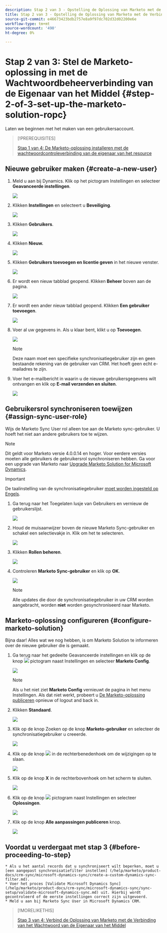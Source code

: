 ```yaml
---
description: Stap 2 van 3 - Opstelling de Oplossing van Marketo met de Verbinding van het Wachtwoord van de Eigenaar van het Middel - Marketo Docs - de Documentatie van het Product
title: Stap 2 van 3 - Opstelling de Oplossing van Marketo met de Verbinding van het Wachtwoord van de Eigenaar van het Middel
source-git-commit: e46673423bdb2757e8a9f97dc702d32d02200e6e
workflow-type: tm+mt
source-wordcount: '490'
ht-degree: 0%

---
```


# Stap 2 van 3: Stel de Marketo-oplossing in met de Wachtwoordbeheerverbinding van de Eigenaar van het Middel {#step-2-of-3-set-up-the-marketo-solution-ropc}

Laten we beginnen met het maken van een gebruikersaccount.

>[!PREREQUISITES]
>
>[Stap 1 van 4: De Marketo-oplossing installeren met de wachtwoordcontroleverbinding van de eigenaar van het resource](/help/marketo/product-docs/crm-sync/microsoft-dynamics-sync/sync-setup/microsoft-dynamics-365-with-ropc-connection/step-1-of-4-install.md)

## Nieuwe gebruiker maken {#create-a-new-user}

1. Meld u aan bij Dynamics. Klik op het pictogram Instellingen en selecteer **Geavanceerde instellingen**.

   ![](assets/one.png)

1. Klikken **Instellingen** en selecteert u **Beveiliging**.

   ![](assets/two.png)

1. Klikken **Gebruikers**.

   ![](assets/three.png)

1. Klikken **Nieuw.**

   ![](assets/four.png)

1. Klikken **Gebruikers toevoegen en licentie geven** in het nieuwe venster.

   ![](assets/five.png)

1. Er wordt een nieuw tabblad geopend. Klikken **Beheer** boven aan de pagina.

   ![](assets/six.png)

1. Er wordt een ander nieuw tabblad geopend. Klikken **Een gebruiker toevoegen**.

   ![](assets/seven.png)

1. Voer al uw gegevens in. Als u klaar bent, klikt u op **Toevoegen**.

   ![](assets/eight.png)

   >[!NOTE]
   >
   >Deze naam moet een specifieke synchronisatiegebruiker zijn en geen bestaande rekening van de gebruiker van CRM. Het hoeft geen echt e-mailadres te zijn.

1. Voer het e-mailbericht in waarin u de nieuwe gebruikersgegevens wilt ontvangen en klik op **E-mail verzenden en sluiten**.

   ![](assets/nine.png)

## Gebruikersrol synchroniseren toewijzen {#assign-sync-user-role}

Wijs de Marketo Sync User rol alleen toe aan de Marketo sync-gebruiker. U hoeft het niet aan andere gebruikers toe te wijzen.

>[!NOTE]
>
>Dit geldt voor Marketo versie 4.0.0.14 en hoger. Voor eerdere versies moeten alle gebruikers de gebruikersrol synchroniseren hebben. Ga voor een upgrade van Marketo naar [Upgrade Marketo Solution for Microsoft Dynamics](/help/marketo/product-docs/crm-sync/microsoft-dynamics-sync/sync-setup/update-the-marketo-solution-for-microsoft-dynamics.md).

>[!IMPORTANT]
>
>De taalinstelling van de synchronisatiegebruiker [moet worden ingesteld op Engels](https://portal.dynamics365support.com/knowledgebase/article/KA-01201/en-us).

1. Ga terug naar het Toegelaten lusje van Gebruikers en vernieuw de gebruikerslijst.

   ![](assets/ten.png)

1. Houd de muisaanwijzer boven de nieuwe Marketo Sync-gebruiker en schakel een selectievakje in. Klik om het te selecteren.

   ![](assets/eleven.png)

1. Klikken **Rollen beheren**.

   ![](assets/twelve.png)

1. Controleren **Marketo Sync-gebruiker** en klik op **OK**.

   ![](assets/thirteen.png)

   >[!NOTE]
   >
   >Alle updates die door de synchronisatiegebruiker in uw CRM worden aangebracht, worden **niet** worden gesynchroniseerd naar Marketo.

## Marketo-oplossing configureren {#configure-marketo-solution}

Bijna daar! Alles wat we nog hebben, is om Marketo Solution te informeren over de nieuwe gebruiker die is gemaakt.

1. Ga terug naar het gedeelte Geavanceerde instellingen en klik op de knop ![](assets/image2015-5-13-15-3a49-3a19.png) pictogram naast Instellingen en selecteer **Marketo Config**.

   ![](assets/fourteen.png)

   >[!NOTE]
   >
   >Als u het niet ziet **Marketo Config** vernieuwt de pagina in het menu Instellingen. Als dat niet werkt, probeert u [De Marketo-oplossing publiceren](/help/marketo/product-docs/crm-sync/microsoft-dynamics-sync/sync-setup/microsoft-dynamics-365-with-ropc-connection/step-1-of-4-install.md) opnieuw of logout and back in.

1. Klikken **Standaard**.

   ![](assets/fifteen.png)

1. Klik op de knop Zoeken op de knop **Marketo-gebruiker** en selecteer de synchronisatiegebruiker u creeerde.

   ![](assets/sixteen.png)

1. Klik op de knop ![](assets/image2015-3-13-15-3a10-3a11.png) in de rechterbenedenhoek om de wijzigingen op te slaan.

   ![](assets/image2015-3-13-15-3a3-3a3.png)

1. Klik op de knop **X** in de rechterbovenhoek om het scherm te sluiten.

   ![](assets/seventeen.png)

1. Klik op de knop ![](assets/image2015-5-13-15-3a49-3a19-1.png) pictogram naast Instellingen en selecteer **Oplossingen**.

   ![](assets/eighteen.png)

1. Klik op de knop **Alle aanpassingen publiceren** knop.

   ![](assets/nineteen.png)

## Voordat u verdergaat met stap 3 {#before-proceeding-to-step}

    * Als u het aantal records dat u synchroniseert wilt beperken, moet u [een aangepast synchronisatiefilter instellen] (/help/marketo/product-docs/crm-sync/microsoft-dynamics-sync/create-a-custom-dynamics-sync-filter.md).
    * Voer het proces [Validate Microsoft Dynamics Sync](/help/marketo/product-docs/crm-sync/microsoft-dynamics-sync/sync-setup/validate-microsoft-dynamics-sync.md) uit. Hierbij wordt gecontroleerd of de eerste instellingen correct zijn uitgevoerd.
    * Meld u aan bij Marketo Sync User in Microsoft Dynamics CRM.

>[!MORELIKETHIS]
>
>[Stap 3 van 4: Verbind de Oplossing van Marketo met de Verbinding van het Wachtwoord van de Eigenaar van het Middel](/help/marketo/product-docs/crm-sync/microsoft-dynamics-sync/sync-setup/microsoft-dynamics-365-with-ropc-connection/step-3-of-4-connect.md)
